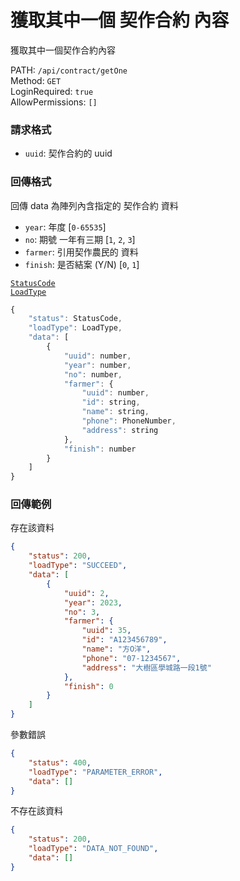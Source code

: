 # 獲取其中一個 契作合約 內容

獲取其中一個契作合約內容

PATH: `/api/contract/getOne`  
Method: `GET`  
LoginRequired: `true`  
AllowPermissions: `[]`  


### 請求格式
* `uuid`: 契作合約的 uuid


### 回傳格式

回傳 data 為陣列內含指定的 契作合約 資料  

* `year`: 年度                     [`0-65535`]
* `no`: 期號 一年有三期             [`1`, `2`, `3`]
* `farmer`: 引用契作農民的 資料
* `finish`: 是否結案 (Y/N)          [`0`, `1`]

[`StatusCode`](../../types.md#statuscode)  
[`LoadType`](../../types.md#loadtype)  

```js
{
    "status": StatusCode,
    "loadType": LoadType,
    "data": [
        {
            "uuid": number,
            "year": number,
            "no": number,
            "farmer": {
                "uuid": number,
                "id": string,
                "name": string,
                "phone": PhoneNumber,
                "address": string
            },
            "finish": number
        }
    ]
}
```


### 回傳範例
存在該資料
```json
{
    "status": 200,
    "loadType": "SUCCEED",
    "data": [
        {
            "uuid": 2,
            "year": 2023,
            "no": 3,
            "farmer": {
                "uuid": 35,
                "id": "A123456789",
                "name": "方O洋",
                "phone": "07-1234567",
                "address": "大樹區學城路一段1號"
            },
            "finish": 0
        }
    ]
}
```

參數錯誤
```json
{
    "status": 400,
    "loadType": "PARAMETER_ERROR",
    "data": []
}
```

不存在該資料
```json
{
    "status": 200,
    "loadType": "DATA_NOT_FOUND",
    "data": []
}
```